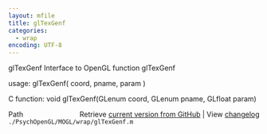 ```yaml
---
layout: mfile
title: glTexGenf
categories:
  - wrap
encoding: UTF-8
---
```


glTexGenf  Interface to OpenGL function glTexGenf

usage:  glTexGenf( coord, pname, param )

C function:  void glTexGenf(GLenum coord, GLenum pname, GLfloat param)


<div class="code_header" style="text-align:right;">
  <span style="float:left;">Path&nbsp;&nbsp;</span> <span class="counter">Retrieve <a href=
  "https://raw.github.com/Psychtoolbox-3/Psychtoolbox-3/beta/./PsychOpenGL/MOGL/wrap/glTexGenf.m">current version from GitHub</a> | View <a href=
  "https://github.com/Psychtoolbox-3/Psychtoolbox-3/commits/beta/./PsychOpenGL/MOGL/wrap/glTexGenf.m">changelog</a></span>
</div>
<div class="code">
  <code>./PsychOpenGL/MOGL/wrap/glTexGenf.m</code>
</div>
